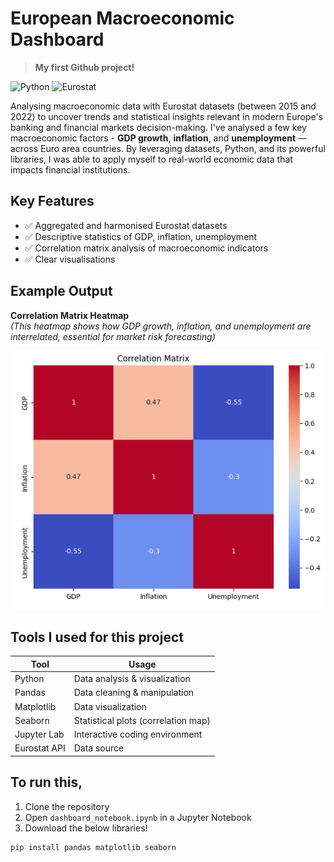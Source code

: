# European Macroeconomic Dashboard
> **My first Github project!** 

![Python](https://img.shields.io/badge/Python-3.13-blue?logo=python)
![Eurostat](https://img.shields.io/badge/Data-Eurostat-yellow?logo=data)

Analysing macroeconomic data with Eurostat datasets (between 2015 and 2022) to uncover trends and statistical insights relevant in modern Europe's banking and financial markets decision-making. I've analysed a few key macroeconomic factors - **GDP growth**, **inflation**, and **unemployment** — across Euro area countries. By leveraging datasets, Python, and its powerful libraries, I was able to apply myself to real-world economic data that impacts financial institutions.

## Key Features

- ✅ Aggregated and harmonised Eurostat datasets  
- ✅ Descriptive statistics of GDP, inflation, unemployment  
- ✅ Correlation matrix analysis of macroeconomic indicators  
- ✅ Clear visualisations

## Example Output

**Correlation Matrix Heatmap**  
*(This heatmap shows how GDP growth, inflation, and unemployment are interrelated, essential for market risk forecasting)*

<img src="correlation.heatmap.png"
width="600">

## Tools I used for this project

| Tool         | Usage                                |
|--------------|--------------------------------------|
| Python       | Data analysis & visualization       |
| Pandas       | Data cleaning & manipulation        |
| Matplotlib   | Data visualization                  |
| Seaborn      | Statistical plots (correlation map) |
| Jupyter Lab  | Interactive coding environment      |
| Eurostat API | Data source                          |

## To run this,

1. Clone the repository
2. Open `dashboard_notebook.ipynb` in a Jupyter Notebook  
3. Download the below libraries!

```bash
pip install pandas matplotlib seaborn

